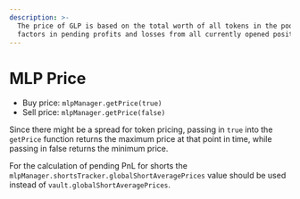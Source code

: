 ```yaml
---
description: >-
  The price of GLP is based on the total worth of all tokens in the pool and
  factors in pending profits and losses from all currently opened positions.
---
```


# MLP Price

* Buy price: `mlpManager.getPrice(true)`
* Sell price: `mlpManager.getPrice(false)`

Since there might be a spread for token pricing, passing in `true` into the `getPrice` function returns the maximum price at that point in time, while passing in false returns the minimum price.

For the calculation of pending PnL for shorts the `mlpManager.shortsTracker.globalShortAveragePrices` value should be used instead of `vault.globalShortAveragePrices`.
